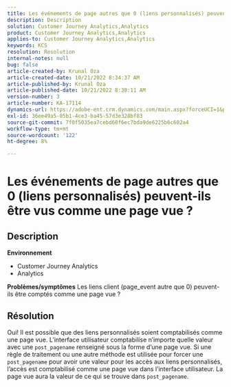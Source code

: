 ```yaml
---
title: Les événements de page autres que 0 (liens personnalisés) peuvent-ils être vus comme une page vue ?
description: Description
solution: Customer Journey Analytics,Analytics
product: Customer Journey Analytics,Analytics
applies-to: Customer Journey Analytics,Analytics
keywords: KCS
resolution: Resolution
internal-notes: null
bug: false
article-created-by: Krunal Oza
article-created-date: 10/21/2022 8:34:37 AM
article-published-by: Krunal Oza
article-published-date: 10/21/2022 8:38:11 AM
version-number: 3
article-number: KA-17114
dynamics-url: https://adobe-ent.crm.dynamics.com/main.aspx?forceUCI=1&pagetype=entityrecord&etn=knowledgearticle&id=e0d0b62f-1b51-ed11-bba2-0022480867fb
exl-id: 36ee49a5-05b1-4ce3-ba45-57d3e328bf83
source-git-commit: 7f0f5035ea7cebd60f6ec7bda9de6225b6c602a4
workflow-type: tm+mt
source-wordcount: '122'
ht-degree: 8%

---
```


# Les événements de page autres que 0 (liens personnalisés) peuvent-ils être vus comme une page vue ?

## Description

<b>Environnement</b>
- Customer Journey Analytics
- Analytics



<b>Problèmes/symptômes</b>
Les liens client (page_event autre que 0) peuvent-ils être comptés comme une page vue ?


## Résolution


Oui! Il est possible que des liens personnalisés soient comptabilisés comme une page vue. L’interface utilisateur comptabilise n’importe quelle valeur avec une `post_pagename` renseigné sous la forme d’une page vue. Si une règle de traitement ou une autre méthode est utilisée pour forcer une `post_pagename` pour avoir une valeur pour les accès aux liens personnalisés, l’accès est comptabilisé comme une page vue dans l’interface utilisateur. La page vue aura la valeur de ce qui se trouve dans `post_pagename`.
